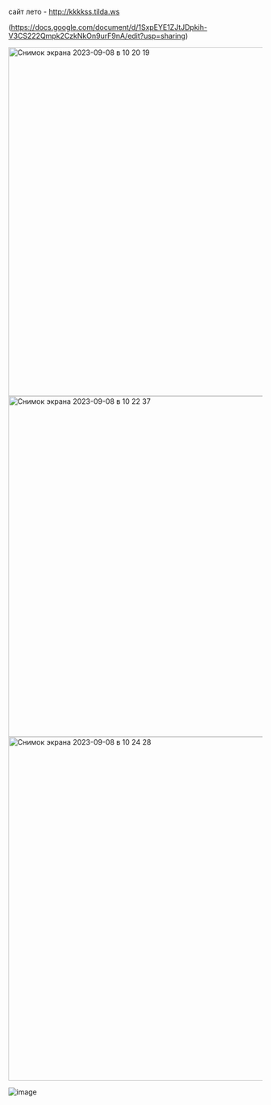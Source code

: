 сайт лето - http://kkkkss.tilda.ws

(https://docs.google.com/document/d/1SxpEYE1ZJtJDpkih-V3CS222Qmpk2CzkNkOn9urF9nA/edit?usp=sharing)

<img width="691" alt="Снимок экрана 2023-09-08 в 10 20 19" src="https://github.com/Katya6589/semester5/assets/113089569/a6d23e93-8332-4b78-b403-d1cbb5eaab23">
<img width="675" alt="Снимок экрана 2023-09-08 в 10 22 37" src="https://github.com/Katya6589/semester5/assets/113089569/ac4b92f3-0150-4149-b5bf-2eed37d5dfe2">
<img width="681" alt="Снимок экрана 2023-09-08 в 10 24 28" src="https://github.com/Katya6589/semester5/assets/113089569/40c2cd3f-f596-49ab-a040-ae9f79d4d814"> 

![image](https://github.com/Katya6589/semester5/assets/113089569/5f9561f6-839a-4e34-84df-11a72934cca1)



